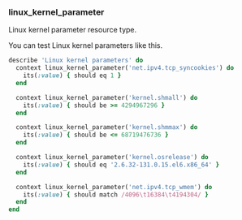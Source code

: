 ### <a name="linux_kernel_parameter">linux\_kernel\_parameter</a>

Linux kernel parameter resource type.

You can test Linux kernel parameters like this.

```ruby
describe 'Linux kernel parameters' do
  context linux_kernel_parameter('net.ipv4.tcp_syncookies') do 
    its(:value) { should eq 1 }
  end

  context linux_kernel_parameter('kernel.shmall') do
    its(:value) { should be >= 4294967296 }
  end

  context linux_kernel_parameter('kernel.shmmax') do
    its(:value) { should be <= 68719476736 }
  end

  context linux_kernel_parameter('kernel.osrelease') do
    its(:value) { should eq '2.6.32-131.0.15.el6.x86_64' }
  end

  context linux_kernel_parameter('net.ipv4.tcp_wmem') do
    its(:value) { should match /4096\t16384\t4194304/ }
  end
end
```
